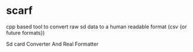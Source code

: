 # scarf
cpp based tool to convert raw sd data to a human readable format (csv {or future formats})

Sd card
Converter
And
Real
Formatter
